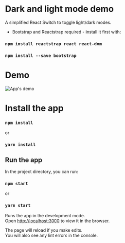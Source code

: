 # Dark and light mode demo

A simplified React Switch to toggle light/dark modes.

- Bootstrap and Reactstrap required - install it first with:
### `npm install reactstrap react react-dom`
### `npm install --save bootstrap`

# Demo

![App's demo](public/demo.png)

# Install the app

### `npm install`

or

### `yarn install`

## Run the app

In the project directory, you can run:

### `npm start`

or

### `yarn start`

Runs the app in the development mode.\
Open [http://localhost:3000](http://localhost:3000) to view it in the browser.

The page will reload if you make edits.\
You will also see any lint errors in the console.
